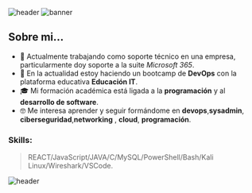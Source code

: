 ![header](https://capsule-render.vercel.app/api?type=waving&height=150&color=000&text=Hola!%20🤙🏻%20Soy%20JuanMa&fontAlign=78&fontSize=30&animation=fadeIn&section=header&fontColor=fff&textBg=false&fontAlignY=21)
![banner](https://gist.githubusercontent.com/theAdityaNVS/f5b585d1082da2dffffea32434f37956/raw/7f9552d0a179b4f84059259fa878199e369b069c/GitHub-logo.gif)

## Sobre mi...

- 🔭 Actualmente trabajando como soporte técnico en una empresa, particularmente doy soporte a la suite *Microsoft 365*.
- 🌱 En la actualidad estoy haciendo un bootcamp de **DevOps** con la plataforma educativa **Educación IT**.
- 🎓 Mi formación académica está ligada a la **programación** y al **desarrollo de software**.
- 🤓 Me interesa aprender y seguir formándome en **devops**,**sysadmin**, **ciberseguridad**,**networking** , **cloud**, **programación**.

### Skills:
> REACT/JavaScript/JAVA/C/MySQL/PowerShell/Bash/Kali Linux/Wireshark/VSCode.

![header](https://capsule-render.vercel.app/api?type=waving&height=100&color=000&fontAlign=78&fontSize=30&animation=fadeIn&section=footer&fontColor=fff&textBg=false&fontAlignY=21)
